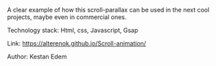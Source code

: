 A clear example of how this scroll-parallax can be used in the next cool projects, maybe even in commercial ones.

Technology stack: Html, css, Javascript, Gsap

Link: https://alterenok.github.io/Scroll-animation/

Author: Kestan Edem
